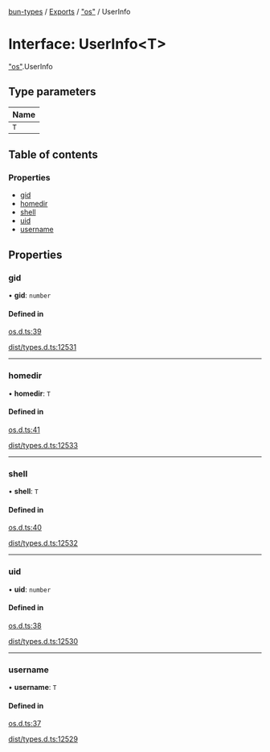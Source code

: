[bun-types](../README.md) / [Exports](../modules.md) / ["os"](../modules/os_.md) / UserInfo

# Interface: UserInfo<T\>

["os"](../modules/os_.md).UserInfo

## Type parameters

| Name |
| :------ |
| `T` |

## Table of contents

### Properties

- [gid](os_.UserInfo.md#gid)
- [homedir](os_.UserInfo.md#homedir)
- [shell](os_.UserInfo.md#shell)
- [uid](os_.UserInfo.md#uid)
- [username](os_.UserInfo.md#username)

## Properties

### gid

• **gid**: `number`

#### Defined in

[os.d.ts:39](https://github.com/valgaze/bun-types/blob/5e53f27/os.d.ts#L39)

[dist/types.d.ts:12531](https://github.com/valgaze/bun-types/blob/5e53f27/dist/types.d.ts#L12531)

___

### homedir

• **homedir**: `T`

#### Defined in

[os.d.ts:41](https://github.com/valgaze/bun-types/blob/5e53f27/os.d.ts#L41)

[dist/types.d.ts:12533](https://github.com/valgaze/bun-types/blob/5e53f27/dist/types.d.ts#L12533)

___

### shell

• **shell**: `T`

#### Defined in

[os.d.ts:40](https://github.com/valgaze/bun-types/blob/5e53f27/os.d.ts#L40)

[dist/types.d.ts:12532](https://github.com/valgaze/bun-types/blob/5e53f27/dist/types.d.ts#L12532)

___

### uid

• **uid**: `number`

#### Defined in

[os.d.ts:38](https://github.com/valgaze/bun-types/blob/5e53f27/os.d.ts#L38)

[dist/types.d.ts:12530](https://github.com/valgaze/bun-types/blob/5e53f27/dist/types.d.ts#L12530)

___

### username

• **username**: `T`

#### Defined in

[os.d.ts:37](https://github.com/valgaze/bun-types/blob/5e53f27/os.d.ts#L37)

[dist/types.d.ts:12529](https://github.com/valgaze/bun-types/blob/5e53f27/dist/types.d.ts#L12529)
